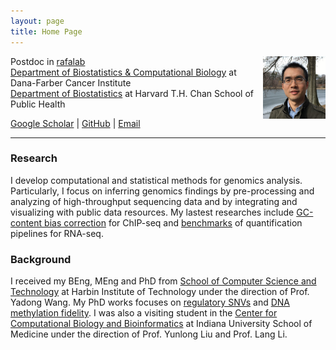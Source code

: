 ```yaml
---
layout: page
title: Home Page 
---
```


Postdoc in [rafalab](http://rafalab.github.io)
<img style="float: right;width:100px;height:100px;" 
src="assets/themes/twitter/bootstrap/img/jamaicapond.jpg"> <br>
[Department of Biostatistics & Computational Biology](http://bcb.dfci.harvard.edu)
at Dana-Farber Cancer Institute <br>
[Department of Biostatistics](https://www.hsph.harvard.edu/biostatistics)
at Harvard T.H. Chan School of Public Health

[Google Scholar](https://scholar.google.com/citations?user=T7QIObwAAAAJ) |
[GitHub](https://github.com/tengmx) |
[Email](mailto:mxteng@jimmy.harvard.edu)

---

### Research

I develop computational and statistical methods for genomics analysis.
Particularly, I focus on inferring genomics findings by pre-processing 
and analyzing of high-throughput sequencing data and by integrating and 
visualizing with public data resources. My lastest researches include 
[GC-content bias correction](http://biorxiv.org/content/early/2016/12/01/090704)
for ChIP-seq and 
[benchmarks](https://genomebiology.biomedcentral.com/articles/10.1186/s13059-016-0940-1)
of quantification
pipelines for RNA-seq.


### Background

I received my BEng, MEng and PhD from 
[School of Computer Science and Technology](http://encs.hit.edu.cn/)
at Harbin Institute of Technology
under the direction of Prof. Yadong Wang. My PhD works focuses on 
[regulatory SNVs](http://dx.doi.org/10.1093/bioinformatics/bts275) and 
[DNA methylation fidelity](http://dx.doi.org/10.1371/journal.pone.0032928).
I was also a visiting student in the
[Center for Computational Biology and Bioinformatics](http://www.compbio.iupui.edu)
at Indiana University School of Medicine under the direction of Prof. Yunlong Liu
and Prof. Lang Li.
